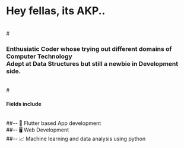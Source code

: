 ## <h1>Hey fellas, its AKP..
<br>
#<h3> Enthusiatic Coder whose trying out different domains of Computer Technology<br> Adept at Data Structures but still a newbie in Development side.</h4><br>
#<h4> Fields include </h4><br>
##-- 📱 Flutter based App development<br>
##-- 🖥 Web Development<br>
##-- 📈 Machine learning and data analysis using python

<!--
**AKP-shadow/AKP-shadow** is a ✨ _special_ ✨ repository because its `README.md` (this file) appears on your GitHub profile.

Here are some ideas to get you started:

- 🔭 I’m currently working on ...
- 🌱 I’m currently learning ...
- 👯 I’m looking to collaborate on ...
- 🤔 I’m looking for help with ...
- 💬 Ask me about ...
- 📫 How to reach me: ...
- 😄 Pronouns: ...
- ⚡ Fun fact: ...
-->
